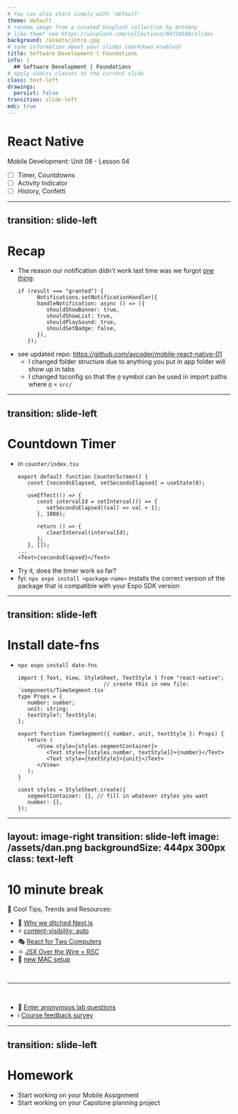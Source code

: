 ```yaml
---
# You can also start simply with 'default'
theme: default
# random image from a curated Unsplash collection by Anthony
# like them? see https://unsplash.com/collections/94734566/slidev
background: /assets/intro.jpg
# some information about your slides (markdown enabled)
title: Software Development | Foundations
info: |
  ## Software Development | Foundations
# apply unocss classes to the current slide
class: text-left
drawings:
  persist: false
transition: slide-left
mdc: true
---
```


# React Native
Mobile Development: Unit 08 - Lesson 04

- [ ] Timer, Countdowns
- [ ] Activity Indicator 
- [ ] History, Confetti

<div class="abs-br m-6 text-xl">
  <a href="https://github.com/slidevjs/slidev" target="_blank" class="slidev-icon-btn">
    <carbon:logo-github />
  </a>
</div>

<!--
-->

---
transition: slide-left
---

# Recap
- The reason our notification didn't work last time was we forgot [one thing](https://unit08-lesson03.netlify.app/22):
   ```tsx
   if (result === "granted") {
         Notifications.setNotificationHandler({
         handleNotification: async () => ({
            shouldShowBanner: true,
            shouldShowList: true,
            shouldPlaySound: true,
            shouldSetBadge: false,
         }),
      });
   ```
- see updated repo: https://github.com/avcoder/mobile-react-native-01
   - I changed folder structure due to anything you put in app folder will show up in tabs
   - I changed tsconfig so that the `@` symbol can be used in import paths where `@` = `src/`

---
transition: slide-left
---

# Countdown Timer

- in `counter/index.tsx`
   ```tsx
   export default function CounterScreen() {
      const [secondsElapsed, setSecondsElapsed] = useState(0);

      useEffect(() => {
         const intervalId = setInterval(() => {
            setSecondsElapsed((val) => val + 1);
         }, 1000);
         
         return () => {
            clearInterval(intervalId);
         };
      }, []);
   ...
   <Text>{secondsElapsed}</Text>
   ```
- Try it, does the timer work so far?
- fyi: `npx expo install <package-name>` installs the correct version of the package that is compatible with your Expo SDK version

---
transition: slide-left
---

# Install date-fns

- `npx expo install date-fns`
   ```tsx
   import { Text, View, StyleSheet, TextStyle } from "react-native";
                              // create this in new file: `components/TimeSegment.tsx`
   type Props = {
      number: number;
      unit: string;
      textStyle?: TextStyle;
   };

   export function TimeSegment({ number, unit, textStyle }: Props) {
      return (
         <View style={styles.segmentContainer}>
            <Text style={[styles.number, textStyle]}>{number}</Text>
            <Text style={textStyle}>{unit}</Text>
         </View>
      );
   }

   const styles = StyleSheet.create({
      segmentContainer: {}, // fill in whatever styles you want
      number: {},
   });
   ```

---
layout: image-right
transition: slide-left
image: /assets/dan.png
backgroundSize: 444px 300px
class: text-left
---

# 10 minute break

🍦 Cool Tips, Trends and Resources:
- 🪏 [Why we ditched Next.js](https://northflank.com/blog/why-we-ditched-next-js-and-never-looked-back)
- ⚡ [content-visibility: auto](https://cekrem.github.io/posts/content-visibility-auto-performance/)
- 🎭 [React for Two Computers](https://www.youtube.com/watch?v=ozI4V_29fj4)
- ⚛️ [JSX Over the Wire = RSC](https://overreacted.io/jsx-over-the-wire/)
- 🍎 [new MAC setup](https://www.swyx.io/new-mac-setup)


<br>
<hr>
<br>

- 🧪 [Enter anonymous lab questions](https://docs.google.com/forms/d/e/1FAIpQLSevvGARdHQikso-uLqFCO481MABKE5HofuSrlzEPMNQ2ZLykw/viewform?usp=dialog)
- ℹ️ [Course feedback survey](https://circuitstream.typeform.com/to/ZoyYk7px#course_id=SoftwareAN&instructor=9514)


---
transition: slide-left
---

# Homework

- Start working on your Mobile Assignment 
- Start working on your Capstone planning project